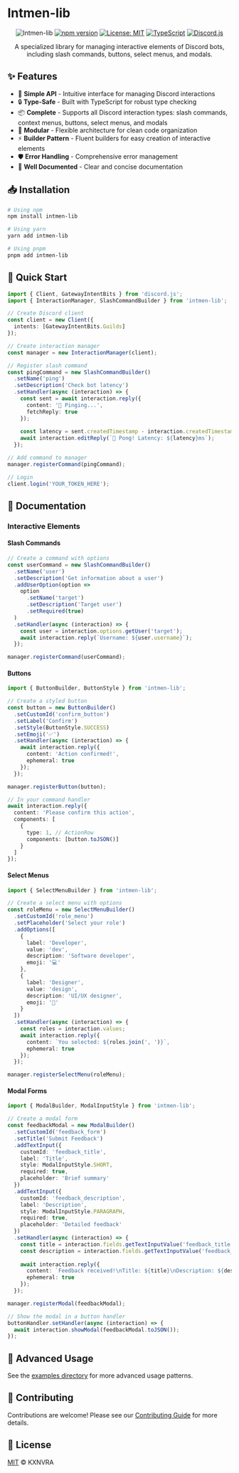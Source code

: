 # Intmen-lib

<div align="center">

![Intmen-lib](https://img.shields.io/badge/Intmen-lib-5865F2?style=for-the-badge&logo=discord&logoColor=white)
[![npm version](https://img.shields.io/badge/npm-1.0.0-blue?style=flat-square)](https://www.npmjs.com/package/intmen-lib)
[![License: MIT](https://img.shields.io/badge/License-MIT-yellow.svg?style=flat-square)](https://opensource.org/licenses/MIT)
[![TypeScript](https://img.shields.io/badge/TypeScript-4.9+-blue?style=flat-square&logo=typescript)](https://www.typescriptlang.org/)
[![Discord.js](https://img.shields.io/badge/discord.js-v14-blue?style=flat-square)](https://discord.js.org)

A specialized library for managing interactive elements of Discord bots, including slash commands, buttons, select menus, and modals.

</div>

## ✨ Features

- 🚀 **Simple API** - Intuitive interface for managing Discord interactions
- 🔒 **Type-Safe** - Built with TypeScript for robust type checking
- 📦 **Complete** - Supports all Discord interaction types: slash commands, context menus, buttons, select menus, and modals
- 🧩 **Modular** - Flexible architecture for clean code organization
- ⚡ **Builder Pattern** - Fluent builders for easy creation of interactive elements
- 🛡️ **Error Handling** - Comprehensive error management
- 📘 **Well Documented** - Clear and concise documentation

## 📥 Installation

```bash
# Using npm
npm install intmen-lib

# Using yarn
yarn add intmen-lib

# Using pnpm
pnpm add intmen-lib
```

## 🚀 Quick Start

```typescript
import { Client, GatewayIntentBits } from 'discord.js';
import { InteractionManager, SlashCommandBuilder } from 'intmen-lib';

// Create Discord client
const client = new Client({ 
  intents: [GatewayIntentBits.Guilds] 
});

// Create interaction manager
const manager = new InteractionManager(client);

// Register slash command
const pingCommand = new SlashCommandBuilder()
  .setName('ping')
  .setDescription('Check bot latency')
  .setHandler(async (interaction) => {
    const sent = await interaction.reply({ 
      content: '📡 Pinging...', 
      fetchReply: true 
    });
    
    const latency = sent.createdTimestamp - interaction.createdTimestamp;
    await interaction.editReply(`📡 Pong! Latency: ${latency}ms`);
  });

// Add command to manager
manager.registerCommand(pingCommand);

// Login
client.login('YOUR_TOKEN_HERE');
```

## 📖 Documentation

### Interactive Elements

#### Slash Commands

```typescript
// Create a command with options
const userCommand = new SlashCommandBuilder()
  .setName('user')
  .setDescription('Get information about a user')
  .addUserOption(option => 
    option
      .setName('target')
      .setDescription('Target user')
      .setRequired(true)
  )
  .setHandler(async (interaction) => {
    const user = interaction.options.getUser('target');
    await interaction.reply(`Username: ${user.username}`);
  });

manager.registerCommand(userCommand);
```

#### Buttons

```typescript
import { ButtonBuilder, ButtonStyle } from 'intmen-lib';

// Create a styled button
const button = new ButtonBuilder()
  .setCustomId('confirm_button')
  .setLabel('Confirm')
  .setStyle(ButtonStyle.SUCCESS)
  .setEmoji('✅')
  .setHandler(async (interaction) => {
    await interaction.reply({ 
      content: 'Action confirmed!', 
      ephemeral: true 
    });
  });

manager.registerButton(button);

// In your command handler
await interaction.reply({
  content: 'Please confirm this action',
  components: [
    {
      type: 1, // ActionRow
      components: [button.toJSON()]
    }
  ]
});
```

#### Select Menus

```typescript
import { SelectMenuBuilder } from 'intmen-lib';

// Create a select menu with options
const roleMenu = new SelectMenuBuilder()
  .setCustomId('role_menu')
  .setPlaceholder('Select your role')
  .addOptions([
    { 
      label: 'Developer', 
      value: 'dev', 
      description: 'Software developer', 
      emoji: '💻' 
    },
    { 
      label: 'Designer', 
      value: 'design', 
      description: 'UI/UX designer',
      emoji: '🎨' 
    }
  ])
  .setHandler(async (interaction) => {
    const roles = interaction.values;
    await interaction.reply({
      content: `You selected: ${roles.join(', ')}`,
      ephemeral: true
    });
  });

manager.registerSelectMenu(roleMenu);
```

#### Modal Forms

```typescript
import { ModalBuilder, ModalInputStyle } from 'intmen-lib';

// Create a modal form
const feedbackModal = new ModalBuilder()
  .setCustomId('feedback_form')
  .setTitle('Submit Feedback')
  .addTextInput({
    customId: 'feedback_title',
    label: 'Title',
    style: ModalInputStyle.SHORT,
    required: true,
    placeholder: 'Brief summary'
  })
  .addTextInput({
    customId: 'feedback_description',
    label: 'Description',
    style: ModalInputStyle.PARAGRAPH,
    required: true,
    placeholder: 'Detailed feedback'
  })
  .setHandler(async (interaction) => {
    const title = interaction.fields.getTextInputValue('feedback_title');
    const description = interaction.fields.getTextInputValue('feedback_description');
    
    await interaction.reply({
      content: `Feedback received!\nTitle: ${title}\nDescription: ${description}`,
      ephemeral: true
    });
  });

manager.registerModal(feedbackModal);

// Show the modal in a button handler
buttonHandler.setHandler(async (interaction) => {
  await interaction.showModal(feedbackModal.toJSON());
});
```

## 🧰 Advanced Usage

See the [examples directory](https://github.com/KXNVRA-dot/Intmen-lib/tree/main/examples) for more advanced usage patterns.

## 🤝 Contributing

Contributions are welcome! Please see our [Contributing Guide](CONTRIBUTING.md) for more details.

## 📄 License

[MIT](LICENSE) © KXNVRA 